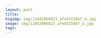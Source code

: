 ```yaml
---
layout: post
title:
bigimg: img/11042066023_afe931586f_o.jpg 	
image: img/11042066023_afe931586f_o.jpg 	
tags:
---
```

